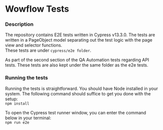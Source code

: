 # Wowflow Tests

### Description

The repository contains E2E tests written in Cypress v13.3.0. The tests are written in a PageObject model separating out the test logic with the page view and selector functions.  
These tests are under `cypress/e2e folder`.

As part of the second section of the QA Automation tests regarding API tests. These tests are also kept under the same folder as the e2e tests.

### Running the tests

Running the tests is straightforward. You should have Node installed in your system.
The following command should suffice to get you done with the setup:  
`npm install`

To open the Cypress test runner window, you can enter the command below in your terminal:  
`npm run e2e`
